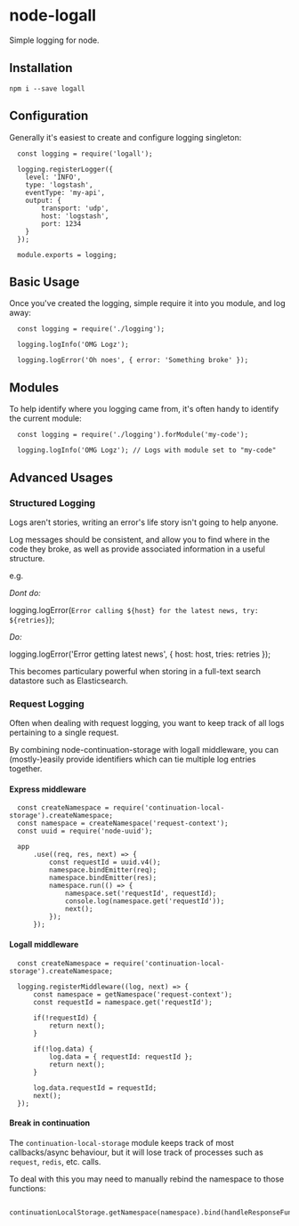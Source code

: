 # node-logall

Simple logging for node.

## Installation

`npm i --save logall`

## Configuration

Generally it's easiest to create and configure logging singleton:

~~~~
  const logging = require('logall');
  
  logging.registerLogger({
    level: 'INFO',
    type: 'logstash',
    eventType: 'my-api',
    output: {
        transport: 'udp',
        host: 'logstash',
        port: 1234
    }
  });
  
  module.exports = logging;
~~~~

## Basic Usage

Once you've created the logging, simple require it into you module, and log away:

~~~~
  const logging = require('./logging');
  
  logging.logInfo('OMG Logz');
  
  logging.logError('Oh noes', { error: 'Something broke' });
~~~~

## Modules

To help identify where you logging came from, it's often handy to identify the current module:

~~~~
  const logging = require('./logging').forModule('my-code');
  
  logging.logInfo('OMG Logz'); // Logs with module set to "my-code"
~~~~

## Advanced Usages

### Structured Logging

Logs aren't stories, writing an error's life story isn't going to help anyone.  

Log messages should be consistent, and allow you to find where in the code they broke, as well as provide associated information in a useful structure.

e.g. 

*Dont do:*

logging.logError(`Error calling ${host} for the latest news, try: ${retries}`);

*Do:*

logging.logError('Error getting latest news', { host: host, tries: retries });

This becomes particulary powerful when storing in a full-text search datastore such as Elasticsearch.

### Request Logging

Often when dealing with request logging, you want to keep track of all logs pertaining to a single request.  

By combining node-continuation-storage with logall middleware, you can (mostly-)easily provide identifiers which can tie multiple log entries together.

#### Express middleware
~~~~
  const createNamespace = require('continuation-local-storage').createNamespace;
  const namespace = createNamespace('request-context');
  const uuid = require('node-uuid');
  
  app
      .use((req, res, next) => {
          const requestId = uuid.v4();
          namespace.bindEmitter(req);
          namespace.bindEmitter(res);
          namespace.run(() => {
              namespace.set('requestId', requestId);
              console.log(namespace.get('requestId'));
              next();
          });
      });
~~~~

#### Logall middleware
~~~~
  const createNamespace = require('continuation-local-storage').createNamespace;
  
  logging.registerMiddleware((log, next) => {
      const namespace = getNamespace('request-context');
      const requestId = namespace.get('requestId');

      if(!requestId) {
          return next();
      }

      if(!log.data) {
          log.data = { requestId: requestId };
          return next();
      }

      log.data.requestId = requestId;
      next();
  });
~~~~

#### Break in continuation
The `continuation-local-storage` module keeps track of most callbacks/async behaviour, but it will lose track of processes such as `request`, `redis`, etc. calls.  

To deal with this you may need to manually rebind the namespace to those functions:

~~~~
  continuationLocalStorage.getNamespace(namespace).bind(handleResponseFunction)
~~~~
